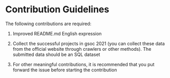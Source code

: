 
# Contribution Guidelines

The following contributions are required:

1. Improved README.md  English expression
 
2. Collect the successful projects in gsoc 2021  (you can collect these data from the official website through crawlers or other methods). The submitted data should be an SQL dataset

3. For other meaningful contributions, it is recommended that you put forward the issue before starting the contribution
